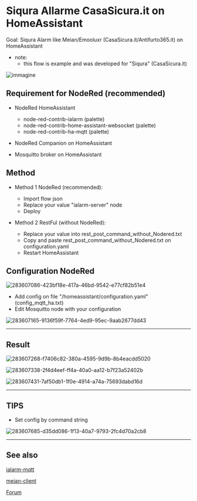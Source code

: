 #  Siqura Allarme CasaSicura.it on HomeAssistant #

Goal: Siqura Alarm like Meian/Emooluxr (CasaSicura.it/Antifurto365.it) on HomeAssistant

  * note: 
	* this flow is example and was developed for "Siqura" (CasaSicura.it)

![immagine](https://github.com/sdavides/sdavides-meian-Siqura_CasaSicuraAlarm-Homeassistant/assets/31100253/4bd246c2-d8a4-4c44-9af6-84b9ed796af7)


## Requirement for NodeRed (recommended) ##
* NodeRed HomeAssistant
  * node-red-contrib-ialarm (palette)
  * node-red-contrib-home-assistant-websocket (palette)
  * node-red-contrib-ha-mqtt (palette)

* NodeRed Companion on HomeAssistant
* Mosquitto broker on HomeAssistant
	
## Method ##
* Method 1 NodeRed (recommended):
	* Import flow json 
	* Replace your value "ialarm-server" node 
	* Deploy
	
* Method 2 RestFul (without NodeRed):
	* Replace your value into rest_post_command_without_Nodered.txt
	* Copy and paste rest_post_command_without_Nodered.txt on configuration.yaml
	* Restart HomeAssistant

 
## Configuration NodeRed ##

![283607086-423bf18e-417a-46bd-9542-e77cf82b51e4](https://github.com/sdavides/meian-Siqura_CasaSicuraAlarm-Homeassistant/assets/31100253/a630cc1e-a079-4326-a758-5b7e904e4dee)

   * Add config on file "/homeassistant/configuration.yaml" (config_mqtt_ha.txt)
   * Edit Mosquitto node with your configuration

![283607165-9136f59f-7764-4ed9-95ec-9aab2677dd43](https://github.com/sdavides/meian-Siqura_CasaSicuraAlarm-Homeassistant/assets/31100253/da3b0a44-ac7f-47a3-9f11-8b399750701e)

---

## Result ##

![283607268-f7406c82-380a-4595-9d9b-8b4eacdd5020](https://github.com/sdavides/meian-Siqura_CasaSicuraAlarm-Homeassistant/assets/31100253/dcc5dc3b-b365-46ec-8371-baef2f491de1)

![283607338-2f4d4eef-ff4a-40a0-aa12-b7f23a52402b](https://github.com/sdavides/meian-Siqura_CasaSicuraAlarm-Homeassistant/assets/31100253/b5d230c2-5d23-45f3-b7be-40b429df6fae)

![283607431-7af50db1-1f0e-4914-a74a-75693dabd16d](https://github.com/sdavides/meian-Siqura_CasaSicuraAlarm-Homeassistant/assets/31100253/a915386e-7fe8-44c0-90e4-a11a4ba6bdd0)

---

## TIPS ##

* Set config by command string

![283607685-d35dd086-1f13-40a7-9793-2fc4d70a2cb8](https://github.com/sdavides/meian-Siqura_CasaSicuraAlarm-Homeassistant/assets/31100253/c97485a8-c5b3-40ab-847f-f78a394de16f)

---

## See also ##

[ialarm-mqtt](https://github.com/maxill1/ialarm-mqtt)
     
[meian-client](https://github.com/wildstray/meian-client)

[Forum](https://github.com/indomus/forum/discussions/239)
